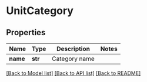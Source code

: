 # UnitCategory

## Properties
Name | Type | Description | Notes
------------ | ------------- | ------------- | -------------
**name** | **str** | Category name | 

[[Back to Model list]](../README.md#documentation-for-models) [[Back to API list]](../README.md#documentation-for-api-endpoints) [[Back to README]](../README.md)


